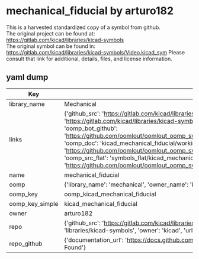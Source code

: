 # mechanical_fiducial by arturo182  
This is a harvested standardized copy of a symbol from github.  
The original project can be found at:  
https://gitlab.com/kicad/libraries/kicad-symbols  
The original symbol can be found in:
https://gitlab.com/kicad/libraries/kicad-symbols/Video.kicad_sym
Please consult that link for additional, details, files, and license information.  
## yaml dump  
| Key | Value |  
| --- | --- |  
| library_name | Mechanical |  
| links | {'github_src': 'https://gitlab.com/kicad/libraries/kicad-symbols/Video.kicad_sym', 'github_src_repo': 'https://gitlab.com/kicad/libraries/kicad-symbols', 'oomp_bot': 'kicad_mechanical_fiducial/working', 'oomp_bot_github': 'https://github.com/oomlout/oomlout_oomp_symbol_bot/tree/main/kicad_mechanical_fiducial/working', 'oomp_doc': 'kicad_mechanical_fiducial/working', 'oomp_doc_github': 'https://github.com/oomlout/oomlout_oomp_symbol_doc/tree/main/kicad_mechanical_fiducial/working', 'oomp_src_flat': 'symbols_flat/kicad_mechanical_fiducial/working', 'oomp_src_flat_github': 'https://github.com/oomlout/oomlout_oomp_symbol_src/tree/main/kicad_mechanical_fiducial/working'} |  
| name | mechanical_fiducial |  
| oomp | {'library_name': 'mechanical', 'owner_name': 'kicad', 'symbol_name': 'mechanical_fiducial'} |  
| oomp_key | oomp_kicad_mechanical_fiducial |  
| oomp_key_simple | kicad_mechanical_fiducial |  
| owner | arturo182 |  
| repo | {'github_src': 'https://gitlab.com/kicad/libraries/kicad-symbols/Video.kicad_sym', 'name': 'libraries/kicad-symbols', 'owner': 'kicad', 'url': 'https://gitlab.com/kicad/libraries/kicad-symbols'} |  
| repo_github | {'documentation_url': 'https://docs.github.com/rest/repos/repos#get-a-repository', 'message': 'Not Found'} |  

